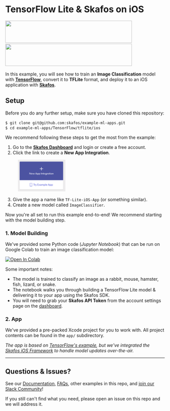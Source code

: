 # TensorFlow Lite & Skafos on iOS
<img src="https://4.bp.blogspot.com/-fmvGmp_whI8/WgtKIGtvHvI/AAAAAAAAEFM/IqS891VhVvUd_j73guSDUDS0YUYDAYgWACLcBGAs/s1600/image1.png" width="400" height="70"> <img src="https://skafos.ai/wp-content/uploads/2019/05/skafos_horizontal_on_white_beta@1x.svg" width="400" height="70">

In this example, you will see how to train an **Image Classification**
model with [**TensorFlow**](www.tensorflow.org), convert it to **TFLite** format, and deploy it to an
iOS application with [**Skafos**](https://dashboard.skafos.ai).


## Setup
Before you do any further setup, make sure you have cloned this repository:
```
$ git clone git@github.com:skafos/example-ml-apps.git
$ cd example-ml-apps/TensorFlow/tflite/ios
```

We recommend following these steps to get the most from the example:

1. Go to the
[**Skafos Dashboard**](https://dashboard.skafos.ai) and login or create a free account.
2. Click the link to create a **New App Integration**.

<img src="../../../assets/new_app.png"
     width="150" height="100"
     style="left: left; margin-left: 40px;" />

3. Give the app a name like `TF-Lite-iOS-App` (or something similar).
4. Create a new model called `ImageClassifier`.

Now you're all set to run this example end-to-end! We recommend starting with the model building step.

### 1. Model Building
We've provided some Python code (*Jupyter Notebook*) that can be run on Google Colab to train an image classification model:

[![Open In Colab](https://colab.research.google.com/assets/colab-badge.svg)](https://colab.research.google.com/github/skafos/example-ml-apps/blob/master/TensorFlow/tflite/ios/model-building/more_pets_tflite.ipynb)

Some important notes:
- The model is trained to classify an image as a rabbit, mouse, hamster, fish, lizard, or snake.
- The notebook walks you through building a TensorFlow Lite model & delivering it to your app using the Skafos SDK.
- You will need to grab your **Skafos API Token** from the account settings page on the [dashboard](https://dashboard.skafos.ai).

### 2. App
We've provided a pre-packed Xcode project for you to work with. All project contents can be found in the `app/` subdirectory.

*The app is based on [TensorFlow's example](https://github.com/tensorflow/examples/tree/master/lite/examples/image_classification/ios), but we've integrated the [Skafos iOS Framework](https://github.com/skafos/ios) to handle model updates over-the-air.*



-----

## Questions & Issues?
See our [Documentation](https://docs.skafos.ai), [FAQs](https://docs.skafos.ai/sections/faq.html), other examples in this repo, and [join our Slack Community](https://skafosai.slack.com/join/shared_invite/enQtNTAxMzEwOTk2NzA5LThjMmMyY2JkNTkwNDQ1YjgyYjFiY2MyMjRkMzYyM2E4MjUxNTJmYmQyODVhZWM2MjQwMjE5ZGM1Y2YwN2M5ODI)!

If you still can't find what you need, please open an issue on this repo and we will address it.
